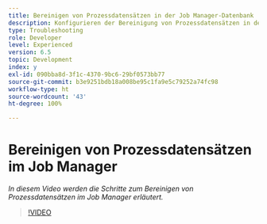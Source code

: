 ```yaml
---
title: Bereinigen von Prozessdatensätzen in der Job Manager-Datenbank
description: Konfigurieren der Bereinigung von Prozessdatensätzen in der Job Manager-Datenbank
type: Troubleshooting
role: Developer
level: Experienced
version: 6.5
topic: Development
index: y
exl-id: 090bba8d-3f1c-4370-9bc6-29bf0573bb77
source-git-commit: b3e9251bdb18a008be95c1fa9e5c79252a74fc98
workflow-type: ht
source-wordcount: '43'
ht-degree: 100%

---
```


# Bereinigen von Prozessdatensätzen im Job Manager

*In diesem Video werden die Schritte zum Bereinigen von Prozessdatensätzen im Job Manager erläutert.*

>[!VIDEO](https://video.tv.adobe.com/v/335577?quality=12&learn=on)
